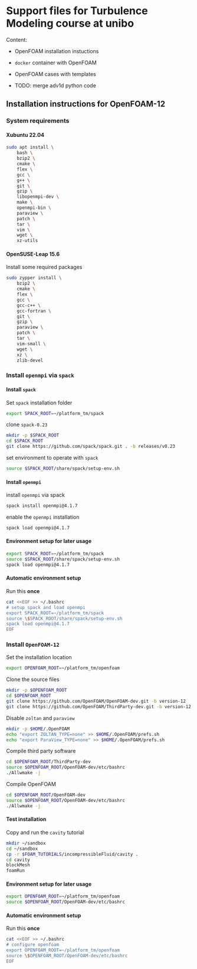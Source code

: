 # Support files for Turbulence Modeling course at unibo

Content:

* OpenFOAM installation instuctions

* `docker` container with OpenFOAM

* OpenFOAM cases with templates

* TODO: merge adv1d python code


## Installation instructions for OpenFOAM-12

### System requirements

#### Xubuntu 22.04

```bash
sudo apt install \
    bash \
    bzip2 \
    cmake \
    flex \
    gcc \
    g++ \
    git \
    gzip \
    libopenmpi-dev \
    make \
    openmpi-bin \
    paraview \
    patch \
    tar \
    vim \
    wget \
    xz-utils
```

#### OpenSUSE-Leap 15.6

Install some required packages
```bash
sudo zypper install \
    bzip2 \
    cmake \
    flex \
    gcc \
    gcc-c++ \
    gcc-fortran \
    git \
    gzip \
    paraview \
    patch \
    tar \
    vim-small \
    wget \
    xz \
    zlib-devel
```

### Install `openmpi` via `spack`

#### Install `spack`

Set `spack` installation folder
```bash
export SPACK_ROOT=~/platform_tm/spack
```

clone `spack-0.23`
```bash
mkdir -p $SPACK_ROOT
cd $SPACK_ROOT
git clone https://github.com/spack/spack.git . -b releases/v0.23
```

set environment to operate with `spack`
```bash
source $SPACK_ROOT/share/spack/setup-env.sh
```

#### Install `openmpi`

install `openmpi` via spack
```bash
spack install openmpi@4.1.7
```

enable the `openmpi` installation
```bash
spack load openmpi@4.1.7
```


#### Environment setup for later usage

```bash
export SPACK_ROOT=~/platform_tm/spack
source $SPACK_ROOT/share/spack/setup-env.sh
spack load openmpi@4.1.7
```


#### Automatic environment setup

Run this **once**

```bash
cat <<EOF >> ~/.bashrc
# setup spack and load openmpi
export SPACK_ROOT=~/platform_tm/spack
source \$SPACK_ROOT/share/spack/setup-env.sh
spack load openmpi@4.1.7
EOF
```


### Install `OpenFOAM-12`

Set the installation location
```bash
export OPENFOAM_ROOT=~/platform_tm/openfoam
```

Clone the source files
```bash
mkdir -p $OPENFOAM_ROOT
cd $OPENFOAM_ROOT
git clone https://github.com/OpenFOAM/OpenFOAM-dev.git -b version-12
git clone https://github.com/OpenFOAM/ThirdParty-dev.git -b version-12
```

Disable `zoltan` and `paraview`
```bash
mkdir -p $HOME/.OpenFOAM
echo "export ZOLTAN_TYPE=none" >> $HOME/.OpenFOAM/prefs.sh
echo "export ParaView_TYPE=none" >> $HOME/.OpenFOAM/prefs.sh
```

Compile third party software
```bash
cd $OPENFOAM_ROOT/ThirdParty-dev
source $OPENFOAM_ROOT/OpenFOAM-dev/etc/bashrc
./Allwmake -j
```

Compile OpenFOAM
```bash
cd $OPENFOAM_ROOT/OpenFOAM-dev
source $OPENFOAM_ROOT/OpenFOAM-dev/etc/bashrc
./Allwmake -j
```


#### Test installation

Copy and run the `cavity` tutorial
```bash
mkdir ~/sandbox
cd ~/sandbox
cp -r $FOAM_TUTORIALS/incompressibleFluid/cavity .
cd cavity
blockMesh
foamRun
```


#### Environment setup for later usage

```bash
export OPENFOAM_ROOT=~/platform_tm/openfoam
source $OPENFOAM_ROOT/OpenFOAM-dev/etc/bashrc
```


#### Automatic environment setup

Run this **once**
```bash
cat <<EOF >> ~/.bashrc
# configure openfoam
export OPENFOAM_ROOT=~/platform_tm/openfoam
source \$OPENFOAM_ROOT/OpenFOAM-dev/etc/bashrc
EOF
```

